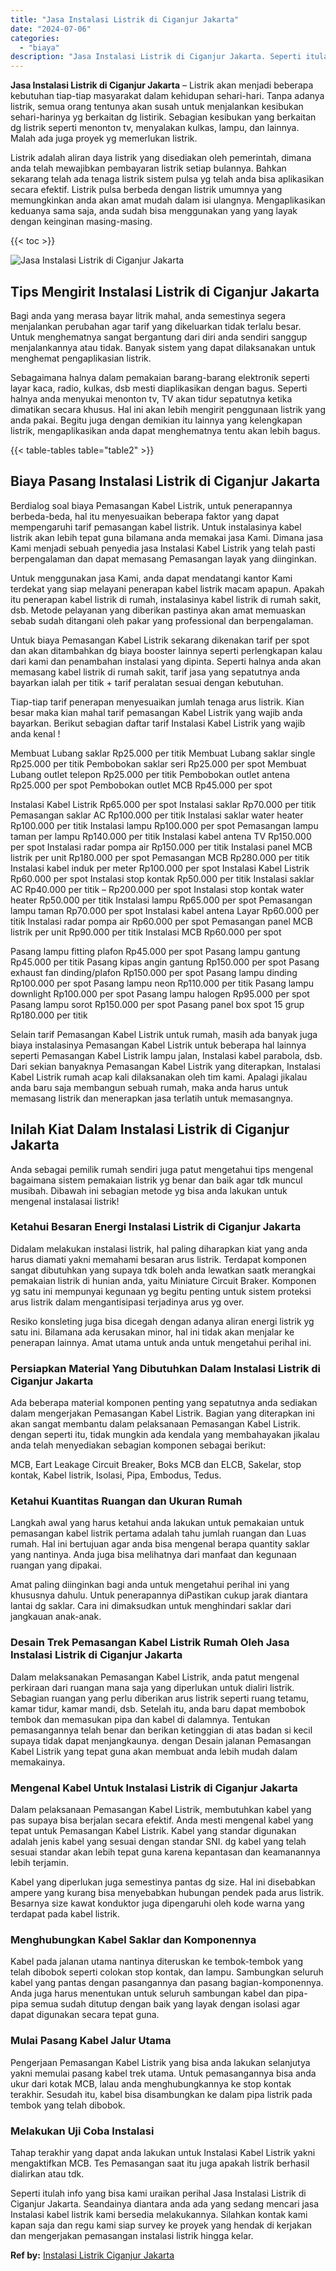 ```yaml
---
title: "Jasa Instalasi Listrik di Ciganjur Jakarta"
date: "2024-07-06"
categories: 
  - "biaya"
description: "Jasa Instalasi Listrik di Ciganjur Jakarta. Seperti itulah info yang bisa kami uraikan perihal Jasa Instalasi Listrik di Ciganjur Jakarta. Seandainya diantar..."
---
```


**Jasa Instalasi Listrik di Ciganjur Jakarta** – Listrik akan menjadi beberapa kebutuhan tiap-tiap masyarakat dalam kehidupan sehari-hari. Tanpa adanya listrik, semua orang tentunya akan susah untuk menjalankan kesibukan sehari-harinya yg berkaitan dg listirik. Sebagian kesibukan yang berkaitan dg listrik seperti menonton tv, menyalakan kulkas, lampu, dan lainnya. Malah ada juga proyek yg memerlukan listrik.

Listrik adalah aliran daya listrik yang disediakan oleh pemerintah, dimana anda telah mewajibkan pembayaran listrik setiap bulannya. Bahkan sekarang telah ada tenaga listrik sistem pulsa yg telah anda bisa aplikasikan secara efektif. Listrik pulsa berbeda dengan listrik umumnya yang memungkinkan anda akan amat mudah dalam isi ulangnya. Mengaplikasikan keduanya sama saja, anda sudah bisa menggunakan yang yang layak dengan keinginan masing-masing.

{{< toc >}}

![Jasa Instalasi Listrik di Ciganjur Jakarta](/images/instalasi-listrik-murah38.png)

## Tips Mengirit Instalasi Listrik di Ciganjur Jakarta

Bagi anda yang merasa bayar litrik mahal, anda semestinya segera menjalankan perubahan agar tarif yang dikeluarkan tidak terlalu besar. Untuk menghematnya sangat bergantung dari diri anda sendiri sanggup menjalankannya atau tidak. Banyak sistem yang dapat dilaksanakan untuk menghemat pengaplikasian listrik.

Sebagaimana halnya dalam pemakaian barang-barang elektronik seperti layar kaca, radio, kulkas, dsb mesti diaplikasikan dengan bagus. Seperti halnya anda menyukai menonton tv, TV akan tidur sepatutnya ketika dimatikan secara khusus. Hal ini akan lebih mengirit penggunaan listrik yang anda pakai. Begitu juga dengan demikian itu lainnya yang kelengkapan listrik, mengaplikasikan anda dapat menghematnya tentu akan lebih bagus.

{{< table-tables table="table2" >}}

## Biaya Pasang Instalasi Listrik di Ciganjur Jakarta

Berdialog soal biaya Pemasangan Kabel Listrik, untuk penerapannya berbeda-beda, hal itu menyesuaikan beberapa faktor yang dapat mempengaruhi tarif pemasangan kabel listrik. Untuk instalasinya kabel listrik akan lebih tepat guna bilamana anda memakai jasa Kami. Dimana jasa Kami menjadi sebuah penyedia jasa Instalasi Kabel Listrik yang telah pasti berpengalaman dan dapat memasang Pemasangan layak yang diinginkan.

Untuk menggunakan jasa Kami, anda dapat mendatangi kantor Kami terdekat yang siap melayani penerapan kabel listrik macam apapun. Apakah itu penerapan kabel listrik di rumah, instalasinya kabel listrik di rumah sakit, dsb. Metode pelayanan yang diberikan pastinya akan amat memuaskan sebab sudah ditangani oleh pakar yang professional dan berpengalaman.

Untuk biaya Pemasangan Kabel Listrik sekarang dikenakan tarif per spot dan akan ditambahkan dg biaya booster lainnya seperti perlengkapan kalau dari kami dan penambahan instalasi yang dipinta. Seperti halnya anda akan memasang kabel listrik di rumah sakit, tarif jasa yang sepatutnya anda bayarkan ialah per titik + tarif peralatan sesuai dengan kebutuhan.

Tiap-tiap tarif penerapan menyesuaikan jumlah tenaga arus listrik. Kian besar maka kian mahal tarif pemasangan Kabel Listrik yang wajib anda bayarkan. Berikut sebagian daftar tarif Instalasi Kabel Listrik yang wajib anda kenal !

Membuat Lubang saklar Rp25.000 per titik Membuat Lubang saklar single Rp25.000 per titik Pembobokan saklar seri Rp25.000 per spot Membuat Lubang outlet telepon Rp25.000 per titik Pembobokan outlet antena Rp25.000 per spot Pembobokan outlet MCB Rp45.000 per spot

Instalasi Kabel Listrik Rp65.000 per spot Instalasi saklar Rp70.000 per titik Pemasangan saklar AC Rp100.000 per titik Instalasi saklar water heater Rp100.000 per titik Instalasi lampu Rp100.000 per spot Pemasangan lampu taman per lampu Rp140.000 per titik Instalasi kabel antena TV Rp150.000 per spot Instalasi radar pompa air Rp150.000 per titik Instalasi panel MCB listrik per unit Rp180.000 per spot Pemasangan MCB Rp280.000 per titik Instalasi kabel induk per meter Rp100.000 per spot Instalasi Kabel Listrik Rp60.000 per spot Instalasi stop kontak Rp50.000 per titik Instalasi saklar AC Rp40.000 per titik – Rp200.000 per spot Instalasi stop kontak water heater Rp50.000 per titik Instalasi lampu Rp65.000 per spot Pemasangan lampu taman Rp70.000 per spot Instalasi kabel antena Layar Rp60.000 per titik Instalasi radar pompa air Rp60.000 per spot Pemasangan panel MCB listrik per unit Rp90.000 per titik Instalasi MCB Rp60.000 per spot

Pasang lampu fitting plafon Rp45.000 per spot Pasang lampu gantung Rp45.000 per titik Pasang kipas angin gantung Rp150.000 per spot Pasang exhaust fan dinding/plafon Rp150.000 per spot Pasang lampu dinding Rp100.000 per spot Pasang lampu neon Rp110.000 per titik Pasang lampu downlight Rp100.000 per spot Pasang lampu halogen Rp95.000 per spot Pasang lampu sorot Rp150.000 per spot Pasang panel box spot 15 grup Rp180.000 per titik

Selain tarif Pemasangan Kabel Listrik untuk rumah, masih ada banyak juga biaya instalasinya Pemasangan Kabel Listrik untuk beberapa hal lainnya seperti Pemasangan Kabel Listrik lampu jalan, Instalasi kabel parabola, dsb. Dari sekian banyaknya Pemasangan Kabel Listrik yang diterapkan, Instalasi Kabel Listrik rumah acap kali dilaksanakan oleh tim kami. Apalagi jikalau anda baru saja membangun sebuah rumah, maka anda harus untuk memasang listrik dan menerapkan jasa terlatih untuk memasangnya.

## Inilah Kiat Dalam Instalasi Listrik di Ciganjur Jakarta


Anda sebagai pemilik rumah sendiri juga patut mengetahui tips mengenal bagaimana sistem pemakaian listrik yg benar dan baik agar tdk muncul musibah. Dibawah ini sebagian metode yg bisa anda lakukan untuk mengenal instalasai listrik!

### Ketahui Besaran Energi Instalasi Listrik di Ciganjur Jakarta

Didalam melakukan instalasi listrik, hal paling diharapkan kiat yang anda harus diamati yakni memahami besaran arus listrik. Terdapat komponen sangat dibutuhkan yang supaya tdk boleh anda lewatkan saatk merangkai pemakaian listrik di hunian anda, yaitu Miniature Circuit Braker. Komponen yg satu ini mempunyai kegunaan yg begitu penting untuk sistem proteksi arus listrik dalam mengantisipasi terjadinya arus yg over.

Resiko konsleting juga bisa dicegah dengan adanya aliran energi listrik yg satu ini. Bilamana ada kerusakan minor, hal ini tidak akan menjalar ke penerapan lainnya. Amat utama untuk anda untuk mengetahui perihal ini.

### Persiapkan Material Yang Dibutuhkan Dalam Instalasi Listrik di Ciganjur Jakarta

Ada beberapa material komponen penting yang sepatutnya anda sediakan dalam mengerjakan Pemasangan Kabel Listrik. Bagian yang diterapkan ini akan sangat membantu dalam pelaksanaan Pemasangan Kabel Listrik. dengan seperti itu, tidak mungkin ada kendala yang membahayakan jikalau anda telah menyediakan sebagian komponen sebagai berikut:

MCB, Eart Leakage Circuit Breaker, Boks MCB dan ELCB, Sakelar, stop kontak, Kabel listrik, Isolasi, Pipa, Embodus, Tedus.

### Ketahui Kuantitas Ruangan dan Ukuran Rumah

Langkah awal yang harus ketahui anda lakukan untuk pemakaian untuk pemasangan kabel listrik pertama adalah tahu jumlah ruangan dan Luas rumah. Hal ini bertujuan agar anda bisa mengenal berapa quantity saklar yang nantinya. Anda juga bisa melihatnya dari manfaat dan kegunaan ruangan yang dipakai.

Amat paling diinginkan bagi anda untuk mengetahui perihal ini yang khususnya dahulu. Untuk penerapannya diPastikan cukup jarak diantara lantai dg saklar. Cara ini dimaksudkan untuk menghindari saklar dari jangkauan anak-anak.

### Desain Trek Pemasangan Kabel Listrik Rumah Oleh Jasa Instalasi Listrik di Ciganjur Jakarta

Dalam melaksanakan Pemasangan Kabel Listrik, anda patut mengenal perkiraan dari ruangan mana saja yang diperlukan untuk dialiri listrik. Sebagian ruangan yang perlu diberikan arus listrik seperti ruang tetamu, kamar tidur, kamar mandi, dsb. Setelah itu, anda baru dapat membobok tembok dan memasukan pipa dan kabel di dalamnya. Tentukan pemasangannya telah benar dan berikan ketinggian di atas badan si kecil supaya tidak dapat menjangkaunya. dengan Desain jalanan Pemasangan Kabel Listrik yang tepat guna akan membuat anda lebih mudah dalam memakainya.

### Mengenal Kabel Untuk Instalasi Listrik di Ciganjur Jakarta

Dalam pelaksanaan Pemasangan Kabel Listrik, membutuhkan kabel yang pas supaya bisa berjalan secara efektif. Anda mesti mengenal kabel yang tepat untuk Pemasangan Kabel Listrik. Kabel yang standar digunakan adalah jenis kabel yang sesuai dengan standar SNI. dg kabel yang telah sesuai standar akan lebih tepat guna karena kepantasan dan keamanannya lebih terjamin.

Kabel yang diperlukan juga semestinya pantas dg size. Hal ini disebabkan ampere yang kurang bisa menyebabkan hubungan pendek pada arus listrik. Besarnya size kawat konduktor juga dipengaruhi oleh kode warna yang terdapat pada kabel listrik.

### Menghubungkan Kabel Saklar dan Komponennya

Kabel pada jalanan utama nantinya diteruskan ke tembok-tembok yang telah dibobok seperti colokan stop kontak, dan lampu. Sambungkan seluruh kabel yang pantas dengan pasangannya dan pasang bagian-komponennya. Anda juga harus menentukan untuk seluruh sambungan kabel dan pipa-pipa semua sudah ditutup dengan baik yang layak dengan isolasi agar dapat digunakan secara tepat guna.

### Mulai Pasang Kabel Jalur Utama

Pengerjaan Pemasangan Kabel Listrik yang bisa anda lakukan selanjutya yakni memulai pasang kabel trek utama. Untuk pemasangannya bisa anda ukur dari kotak MCB, lalau anda menghubungkannya ke stop kontak terakhir. Sesudah itu, kabel bisa disambungkan ke dalam pipa listrik pada tembok yang telah dibobok.

### Melakukan Uji Coba Instalasi

Tahap terakhir yang dapat anda lakukan untuk Instalasi Kabel Listrik yakni mengaktifkan MCB. Tes Pemasangan saat itu juga apakah listrik berhasil dialirkan atau tdk.

Seperti itulah info yang bisa kami uraikan perihal Jasa Instalasi Listrik di Ciganjur Jakarta. Seandainya diantara anda ada yang sedang mencari jasa Instalasi kabel listrik kami bersedia melakukannya. Silahkan kontak kami kapan saja dan regu kami siap survey ke proyek yang hendak di kerjakan dan mengerjakan pemasangan instalasi listrik hingga kelar.

**Ref by:** [Instalasi Listrik Ciganjur Jakarta](https://id.wikipedia.org/wiki/Instalasi)
